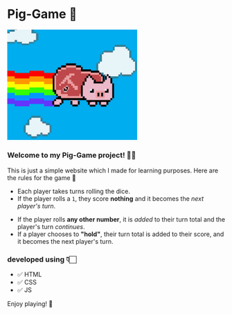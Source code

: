 # Pig-Game 🐖

<img src="./gif/rainbow-pig.gif" width="300"/>

### Welcome to my Pig-Game project! 👋🏻 

This is just a simple website which I made for learning purposes. Here are the rules for the game 📄

* Each player takes turns rolling the dice.
* If the player rolls a ` 1 `, they score **nothing** and it becomes the *next player's turn*.
- If the player rolls **any other number**, it is *added* to their turn total and the player's turn *continues*.
- If a player chooses to **"hold"**, their turn total is added to their score, and it becomes the next player's turn.

### developed using 👇🏻
* ✅ HTML 
* ✅ CSS
* ✅ JS

Enjoy playing! 🎉
